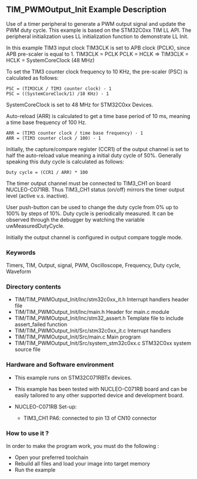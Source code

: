 ## <b>TIM_PWMOutput_Init Example Description</b>

Use of a timer peripheral to generate a 
PWM output signal and update the PWM duty cycle. This example is based on the 
STM32C0xx TIM LL API. The peripheral initialization uses 
LL initialization function to demonstrate LL Init.

In this example TIM3 input clock TIM3CLK is set to APB clock (PCLK),
since APB pre-scaler is equal to 1.
    TIM3CLK = PCLK
    PCLK = HCLK
    => TIM3CLK = HCLK = SystemCoreClock (48 MHz)

To set the TIM3 counter clock frequency to 10 KHz, the pre-scaler (PSC) is
calculated as follows:

	PSC = (TIM3CLK / TIM3 counter clock) - 1
	PSC = ((SystemCoreClock/1) /10 KHz) - 1

SystemCoreClock is set to 48 MHz for STM32C0xx Devices.

Auto-reload (ARR) is calculated to get a time base period of 10 ms,
meaning a time base frequency of 100 Hz.

	ARR = (TIM3 counter clock / time base frequency) - 1
	ARR = (TIM3 counter clock / 100) - 1

Initially, the capture/compare register (CCR1) of the output channel is set to
half the auto-reload value meaning a initial duty cycle of 50%.
Generally speaking this duty cycle is calculated as follows:

	Duty cycle = (CCR1 / ARR) * 100

The timer output channel must be connected to TIM3_CH1 on board NUCLEO-C071RB.
Thus TIM3_CH1 status (on/off) mirrors the timer output level (active v.s. inactive).

User push-button can be used to change the duty cycle from 0% up to 100% by
steps of 10%. Duty cycle is periodically measured. It can be observed through
the debugger by watching the variable uwMeasuredDutyCycle.

Initially the output channel is configured in output compare toggle mode.
### <b>Keywords</b>

Timers, TIM, Output, signal, PWM, Oscilloscope, Frequency, Duty cycle, Waveform

### <b>Directory contents</b>

  - TIM/TIM_PWMOutput_Init/Inc/stm32c0xx_it.h          Interrupt handlers header file
  - TIM/TIM_PWMOutput_Init/Inc/main.h                  Header for main.c module
  - TIM/TIM_PWMOutput_Init/Inc/stm32_assert.h          Template file to include assert_failed function
  - TIM/TIM_PWMOutput_Init/Src/stm32c0xx_it.c          Interrupt handlers
  - TIM/TIM_PWMOutput_Init/Src/main.c                  Main program
  - TIM/TIM_PWMOutput_Init/Src/system_stm32c0xx.c      STM32C0xx system source file


### <b>Hardware and Software environment</b>

  - This example runs on STM32C071RBTx devices.
    
  - This example has been tested with NUCLEO-C071RB board and can be
    easily tailored to any other supported device and development board.
  - NUCLEO-C071RB Set-up:
      - TIM3_CH1  PA6: connected to pin 13 of CN10 connector 

### <b>How to use it ?</b>

In order to make the program work, you must do the following :

 - Open your preferred toolchain
 - Rebuild all files and load your image into target memory
 - Run the example
